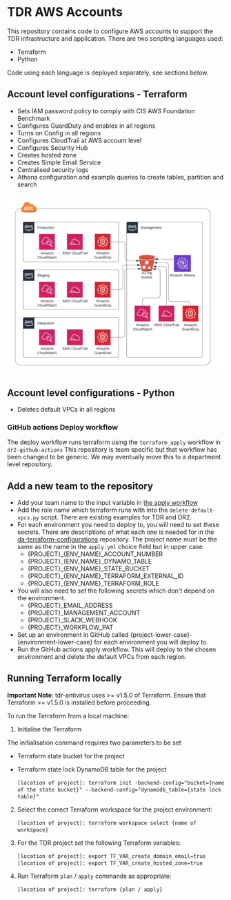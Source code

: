 # TDR AWS Accounts

This repository contains code to configure AWS accounts to support the TDR infrastructure and application.
There are two scripting languages used:
* Terraform
* Python

Code using each language is deployed separately, see sections below.

## Account level configurations - Terraform
* Sets IAM password policy to comply with CIS AWS Foundation Benchmark
* Configures GuardDuty and enables in all regions
* Turns on Config in all regions
* Configures CloudTrail at AWS account level
* Configures Security Hub
* Creates hosted zone
* Creates Simple Email Service
* Centralised security logs
* Athena configuration and example queries to create tables, partition and search

![Alt text](aws-centralized-logs.png?raw=true "Centralised security logs")

## Account level configurations - Python
* Deletes default VPCs in all regions

### GitHub actions Deploy workflow
The deploy workflow runs terraform using the `terraform_apply` workflow in `dr2-github-actions`
This repository is team specific but that workflow has been changed to be generic. We may eventually move this to a department level repository.

## Add a new team to the repository
* Add your team name to the input variable in [the apply workflow](./.github/workflows/apply.yml)
* Add the role name which terraform runs with into the `delete-default-vpcs.py` script. There are existing examples for TDR and DR2.
* For each environment you need to deploy to, you will need to set these secrets. There are descriptions of what each one is needed for in the [da-terraform-configurations](https://github.com/nationalarchives/da-terraform-configurations) repository. The project name must be the same as the name in the `apply.yml` choice field but in upper case.
    * {PROJECT}_{ENV_NAME}_ACCOUNT_NUMBER
    * {PROJECT}_{ENV_NAME}_DYNAMO_TABLE
    * {PROJECT}_{ENV_NAME}_STATE_BUCKET
    * {PROJECT}_{ENV_NAME}_TERRAFORM_EXTERNAL_ID
    * {PROJECT}_{ENV_NAME}_TERRAFORM_ROLE
* You will also need to set the following secrets which don't depend on the environment.
    * {PROJECT}_EMAIL_ADDRESS
    * {PROJECT}_MANAGEMENT_ACCOUNT
    * {PROJECT}_SLACK_WEBHOOK
    * {PROJECT}_WORKFLOW_PAT 
* Set up an environment in GitHub called {project-lower-case}-{environment-lower-case} for each environment you will deploy to.
* Run the GitHub actions apply workflow. This will deploy to the chosen environment and delete the default VPCs from each region. 

## Running Terraform locally

**Important Note**: tdr-antivirus uses >= v1.5.0 of Terraform. Ensure that Terraform >= v1.5.0 is installed before proceeding.

To run the Terraform from a local machine:

1. Initialise the Terraform

  The initialisation command requires two parameters to be set
  * Terraform state bucket for the project
  * Terraform state lock DynamoDB table for the project

    ```
    [location of project]: terraform init -backend-config="bucket={name of the state bucket}" --backend-config="dynamodb_table={state lock table}"
    ```
   
2. Select the correct Terraform workspace for the project environment:
    ```
   [location of project]: terraform workspace select {name of workspace}
   ```
3. For the TDR project set the following Terraform variables:
    ```
   [location of project]: export TF_VAR_create_domain_email=true
   [location of project]: export TF_VAR_create_hosted_zone=true
   ```

3. Run Terraform `plan` / `apply` commands as appropriate:
    ```
   [location of project]: terraform {plan / apply}
   ```
